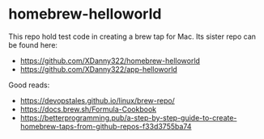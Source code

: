 # homebrew-helloworld

This repo hold test code in creating a brew tap for Mac.  Its sister repo can be found here:

- https://github.com/XDanny322/homebrew-helloworld
- https://github.com/XDanny322/app-helloworld

Good reads:
- https://devopstales.github.io/linux/brew-repo/
- https://docs.brew.sh/Formula-Cookbook
- https://betterprogramming.pub/a-step-by-step-guide-to-create-homebrew-taps-from-github-repos-f33d3755ba74
